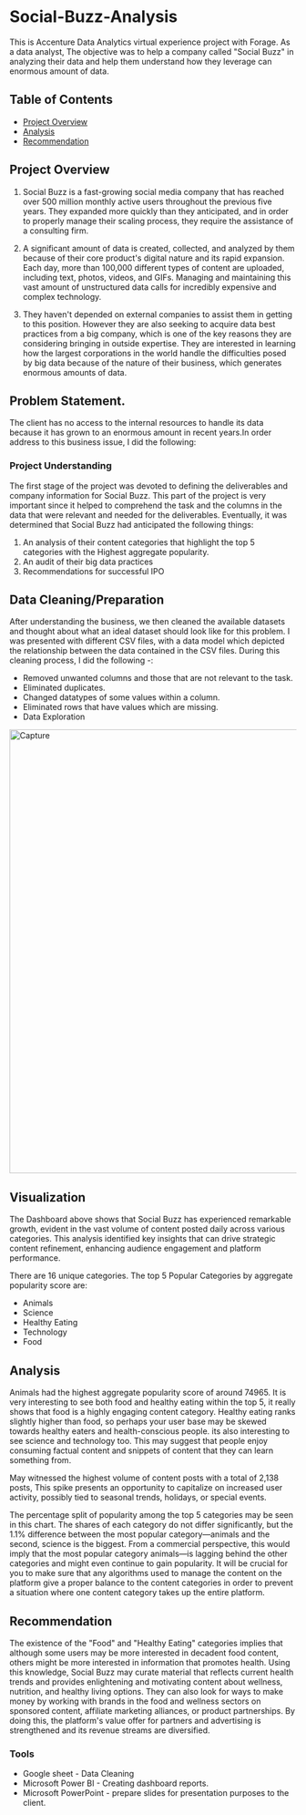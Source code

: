 # Social-Buzz-Analysis

This is Accenture Data Analytics virtual experience project with Forage. As a data analyst, The objective was to help a company called "Social Buzz" in analyzing  their data and help them understand how they leverage can enormous amount of data.

## Table of Contents
- [Project Overview](#project-overview)
- [Analysis](#Analysis)
- [Recommendation](#recommendation)


## Project Overview 
1. Social Buzz is a fast-growing social media company that has reached over 500 million monthly active users throughout the previous five years. They expanded more quickly than they anticipated, and in order to properly manage their scaling process, they require the assistance of a consulting firm.

2. A significant amount of data is created, collected, and analyzed by them because of their core product's digital nature and its rapid expansion. Each day, more than 100,000 different types of content are uploaded, including text, photos, videos, and GIFs. Managing and maintaining this vast amount of unstructured data calls for incredibly expensive and complex technology.

3. They haven't depended on external companies to assist them in getting to this position. However they are also seeking to acquire data best practices from a big company, which is one of the key reasons they are considering bringing in outside expertise. They are interested in learning how the largest corporations in the world handle the difficulties posed by big data because of the nature of their business, which generates enormous amounts of data.
   
## Problem Statement.

The client has no access to the internal resources to handle its data because it has grown to an enormous amount in recent years.In order address to this business issue, I did the following:

### Project Understanding

The first stage of the project was devoted to defining the deliverables and company information for Social Buzz.  This part of the project is very important since it helped to comprehend the task and the columns in the data that were relevant and needed for the deliverables. Eventually, it was determined that Social Buzz had anticipated the following things:

1. An analysis of their content categories that highlight the top 5 categories with the Highest aggregate popularity.
2. An audit of their big data practices
3. Recommendations for successful IPO

## Data Cleaning/Preparation
After understanding the business, we then cleaned the available datasets and thought about what an ideal dataset should look like for this problem. I was presented with different CSV files, with a data model which depicted the relationship between the data contained in the CSV files. During this cleaning process, I did the following -:

- Removed unwanted columns and those that are not relevant to the task.
- Eliminated duplicates.
- Changed datatypes of some values within a column.
- Eliminated rows that have values which are missing.
- Data Exploration


  
<img width="779" alt="Capture" src="https://github.com/folagbemi/Social-Buzz-Analysis/assets/134072177/c56bba2b-1bae-4d00-a94a-aa92d496dc9c">

## Visualization
The Dashboard above shows that Social Buzz has experienced remarkable growth, evident in the vast volume of content posted daily across various categories. This analysis identified key insights that can drive strategic content refinement, enhancing audience engagement and platform performance.

There are 16 unique categories. The top 5 Popular Categories by aggregate popularity score are:
- Animals
- Science
- Healthy Eating
- Technology
- Food

## Analysis
Animals had the highest aggregate popularity score of around 74965. It is very interesting to see both food and healthy eating within the top 5, it really shows that food is a highly engaging content category. Healthy eating ranks slightly higher than food, so perhaps your user base may be skewed towards healthy eaters and health-conscious people. its also interesting to see science and technology too. This may suggest that people enjoy consuming factual content and snippets of content that they can learn something from.

May witnessed the highest volume of content posts with a total of 2,138 posts, This spike presents an opportunity to capitalize on increased user activity, possibly tied to seasonal trends, holidays, or special events.

The percentage split of popularity among the top 5 categories may be seen in this chart. The shares of each category do not differ significantly, but the 1.1% difference between the most popular category—animals and the second, science is the biggest. From a commercial perspective, this would imply that the most popular category animals—is lagging behind the other categories and might even continue to gain popularity. It will be crucial for you to make sure that any algorithms used to manage the content on the platform give a proper balance to the content categories in order to prevent a situation where one content category takes up the entire platform.

## Recommendation 
The existence of the "Food" and "Healthy Eating" categories implies that although some users may be more interested in decadent food content, others might be more interested in information that promotes health. Using this knowledge, Social Buzz may curate material that reflects current health trends and provides enlightening and motivating content about wellness, nutrition, and healthy living options. They can also look for ways to make money by working with brands in the food and wellness sectors on sponsored content, affiliate marketing alliances, or product partnerships. By doing this, the platform's value offer for partners and advertising is strengthened and its revenue streams are diversified.

### Tools 

- Google sheet - Data Cleaning
- Microsoft Power BI  - Creating dashboard reports. 
- Microsoft PowerPoint - prepare slides for presentation purposes to the client.
